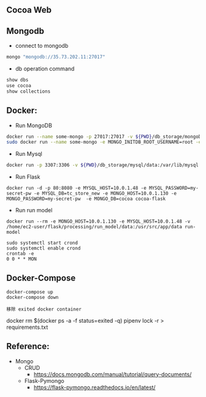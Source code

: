 ## Cocoa Web


## Mongodb
* connect to mongodb
```sh
mongo "mongodb://35.73.202.11:27017"
```
* db operation command
```sh
show dbs
use cocoa
show collections
```
## Docker:
* Run MongoDB
```sh
docker run --name some-mongo -p 27017:27017 -v ${PWD}/db_storage/mongoDB/data:/data/db -d mongo
sudo docker run --name some-mongo -e MONGO_INITDB_ROOT_USERNAME=root -e MONGO_INITDB_ROOT_PASSWORD=my-secret-pw -p 27017:27017 -v ${PWD}/db_storage/mongoDB/data:/data/db -d mongo

```
* Run Mysql
```sh
docker run -p 3307:3306 -v ${PWD}/db_storage/mysql/data:/var/lib/mysql --name some-mysql -e MYSQL_ROOT_PASSWORD=my-secret-pw -d init-mysql
```

* Run Flask
```shell
docker run -d -p 80:8080 -e MYSQL_HOST=10.0.1.48 -e MYSQL_PASSWORD=my-secret-pw -e MYSQL_DB=tc_store_new -e MONGO_HOST=10.0.1.130 -e MONGO_PASSWORD=my-secret-pw  -e MONGO_DB=cocoa cocoa-flask

```

* Run run model
```shell
docker run --rm -e MONGO_HOST=10.0.1.130 -e MYSQL_HOST=10.0.1.48 -v /home/ec2-user/flask/processing/run_model/data:/usr/src/app/data run-model
```
```shell
sudo systemctl start crond
sudo systemctl enable crond
crontab -e
0 0 * * MON
```
## Docker-Compose
```
docker-compose up
docker-compose down
```
```
移除 exited docker container
```
docker rm $(docker ps -a -f status=exited -q)
pipenv lock -r > requirements.txt

## Reference:
* Mongo
  * CRUD
    * https://docs.mongodb.com/manual/tutorial/query-documents/
  * Flask-Pymongo
    * https://flask-pymongo.readthedocs.io/en/latest/
